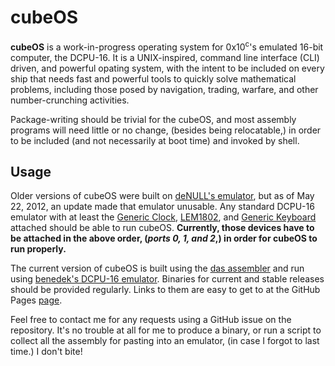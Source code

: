 # cubeOS

**cubeOS** is a work-in-progress operating system for 0x10<sup>c</sup>'s emulated 16-bit computer, the DCPU-16. It is a UNIX-inspired, command line interface (CLI) driven, and powerful opating system, with the intent to be included on every ship that needs fast and powerful tools to quickly solve mathematical problems, including those posed by navigation, trading, warfare, and other number-crunching activities.

Package-writing should be trivial for the cubeOS, and most assembly programs will need little or no change, (besides being relocatable,) in order to be included (and not necessarily at boot time) and invoked by shell.

## Usage

Older versions of cubeOS were built on [deNULL's emulator](http://dcpu.ru), but as of May 22, 2012, an update made that emulator unusable. Any standard DCPU-16 emulator with at least the [Generic Clock](http://dcpu.com/highnerd/rc_1/clock.txt), [LEM1802](http://dcpu.com/highnerd/rc_1/lem1802.txt), and [Generic Keyboard](http://dcpu.com/highnerd/rc_1/keyboard.txt) attached should be able to run cubeOS. **Currently, those devices have to be attached in the above order, (*ports 0, 1, and 2*,) in order for cubeOS to run properly.**

The current version of cubeOS is built using the [das assembler](https://github.com/jonpovey/das) and run using [benedek's DCPU-16 emulator](https://bitbucket.org/benedek/dcpu-16). Binaries for current and stable releases should be provided regularly. Links to them are easy to get to at the GitHub Pages [page](http://cubeos.github.com/cubeOS-alpha/).

Feel free to contact me for any requests using a GitHub issue on the repository. It's no trouble at all for me to produce a binary, or run a script to collect all the assembly for pasting into an emulator, (in case I forgot to last time.) I don't bite!
